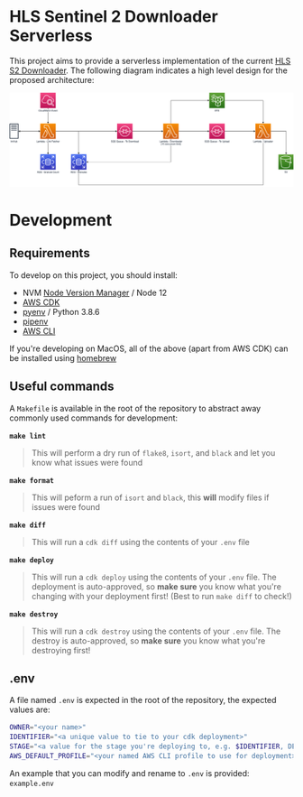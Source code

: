 # HLS Sentinel 2 Downloader Serverless

This project aims to provide a serverless implementation of the current [HLS S2 Downloader](https://github.com/NASA-IMPACT/hls-sentinel2-downloader/tree/version2-ajinkya). The following diagram indicates a high level design for the proposed architecture:

![Diagram of the proposed HLS Sentinel 2 Downloader serverless implementation](./images/hls-s2-downloader.png)

# Development

## Requirements

To develop on this project, you should install:

* NVM [Node Version Manager](https://github.com/nvm-sh/nvm) / Node 12
* [AWS CDK](https://docs.aws.amazon.com/cdk/latest/guide/getting_started.html)
* [pyenv](https://github.com/pyenv/pyenv) / Python 3.8.6
* [pipenv](https://github.com/pypa/pipenv)
* [AWS CLI](https://docs.aws.amazon.com/cli/latest/userguide/cli-chap-welcome.html)

If you're developing on MacOS, all of the above (apart from AWS CDK) can be installed using [homebrew](https://brew.sh/)

## Useful commands

A `Makefile` is available in the root of the repository to abstract away commonly used commands for development:

**`make lint`**

> This will perform a dry run of `flake8`, `isort`, and `black` and let you know what issues were found

**`make format`**

> This will peform a run of `isort` and `black`, this **will** modify files if issues were found

**`make diff`**

> This will run a `cdk diff` using the contents of your `.env` file

**`make deploy`**

> This will run a `cdk deploy` using the contents of your `.env` file. The deployment is auto-approved, so **make sure** you know what you're changing with your deployment first! (Best to run `make diff` to check!)

**`make destroy`**

> This will run a `cdk destroy` using the contents of your `.env` file. The destroy is auto-approved, so **make sure** you know what you're destroying first!

## .env

A file named `.env` is expected in the root of the repository, the expected values are:

```bash
OWNER="<your name>"
IDENTIFIER="<a unique value to tie to your cdk deployment>"
STAGE="<a value for the stage you're deploying to, e.g. $IDENTIFIER, DEV, PRODUCTION>"
AWS_DEFAULT_PROFILE="<your named AWS CLI profile to use for deployment>"
```

An example that you can modify and rename to `.env` is provided: `example.env`
